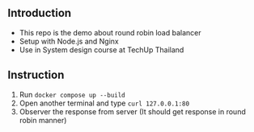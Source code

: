 ## Introduction
- This repo is the demo about round robin load balancer
- Setup with Node.js and Nginx
- Use in System design course at TechUp Thailand
  
## Instruction
1. Run `docker compose up --build`
2. Open another terminal and type `curl 127.0.0.1:80`
3. Observer the response from server (It should get response in round robin manner)
